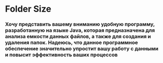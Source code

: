 # Folder Size
### Хочу представить вашему вниманию удобную программу, разработанную на языке Java, которая предназначена для анализа емкости данных файлов, а также для создания и удаления папок. Надеюсь, что данное программное обеспечение значительно упростит вашу работу с данными и повысит эффективность ваших процессов
